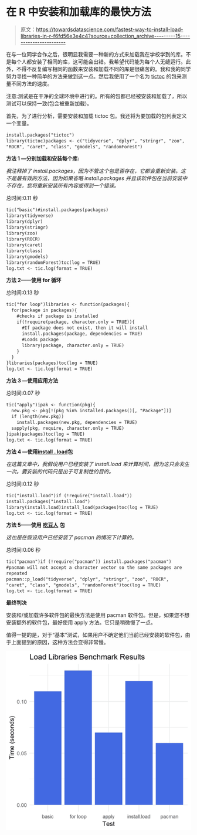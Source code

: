 # 在 R 中安装和加载库的最快方法

> 原文：<https://towardsdatascience.com/fastest-way-to-install-load-libraries-in-r-f6fd56e3e4c4?source=collection_archive---------15----------------------->

在与一位同学合作之后，很明显我需要一种新的方式来加载我在学校学到的库。不是每个人都安装了相同的库，这可能会出错。我希望代码能为每个人无缝运行。此外，不得不反复编写相同的函数来安装和加载不同的库是很痛苦的。我和我的同学努力寻找一种简单的方法来做到这一点。然后我使用了一个名为 [tictoc](https://cran.r-project.org/web/packages/tictoc/index.html) 的包来测量不同方法的速度。

注意:测试是在干净的全球环境中进行的。所有的包都已经被安装和加载了，所以测试可以保持一致(包会被重新加载)。

首先，为了进行分析，需要安装和加载 tictoc 包。我还将为要加载的包列表定义一个变量。

```
install.packages("tictoc")
library(tictoc)packages <- c("tidyverse", "dplyr", "stringr", "zoo", "ROCR", "caret", "class", "gmodels", "randomForest")
```

**方法 1 —分别加载和安装每个库:**

*我注释掉了 install.packages，因为不管这个包是否存在，它都会重新安装。这不是最有效的方法，因为如果省略 install.packages 并且该软件包在当前安装中不存在，您将重新安装所有内容或得到一个错误。*

总时间:0.11 秒

```
tic("basic")#install.packages(packages)
library(tidyverse)
library(dplyr)
library(stringr)
library(zoo)
library(ROCR)
library(caret)
library(class)
library(gmodels)
library(randomForest)toc(log = TRUE)
log.txt <- tic.log(format = TRUE)
```

**方法 2——使用 for 循环**

总时间:0.13 秒

```
tic("for loop")libraries <- function(packages){
  for(package in packages){
    #checks if package is installed
    if(!require(package, character.only = TRUE)){
      #If package does not exist, then it will install
      install.packages(package, dependencies = TRUE)
      #Loads package
      library(package, character.only = TRUE)
    }
  }
}libraries(packages)toc(log = TRUE)
log.txt <- tic.log(format = TRUE)
```

**方法 3 —使用应用方法**

总时间:0.07 秒

```
tic("apply")ipak <- function(pkg){
  new.pkg <- pkg[!(pkg %in% installed.packages()[, "Package"])]
  if (length(new.pkg))
    install.packages(new.pkg, dependencies = TRUE)
  sapply(pkg, require, character.only = TRUE)
}ipak(packages)toc(log = TRUE)
log.txt <- tic.log(format = TRUE)
```

**方法 4 —使用**[**install . load**](https://cran.r-project.org/web/packages/install.load/README.html)**包**

*在这篇文章中，我假设用户已经安装了 install.load 来计算时间，因为这只会发生一次。要安装的代码只是出于可复制性的目的。*

总时间:0.12 秒

```
tic("install.load")if (!require("install.load")) install.packages("install.load")
library(install.load)install_load(packages)toc(log = TRUE)
log.txt <- tic.log(format = TRUE)
```

**方法 5——使用** [**吃豆人**](https://cran.r-project.org/web/packages/pacman/index.html) **包**

*这也是在假设用户已经安装了 pacman 的情况下计算的。*

总时间:0.06 秒

```
tic("pacman")if (!require("pacman")) install.packages("pacman")
#pacman will not accept a character vector so the same packages are repeated
pacman::p_load("tidyverse", "dplyr", "stringr", "zoo", "ROCR", "caret", "class", "gmodels", "randomForest")toc(log = TRUE)
log.txt <- tic.log(format = TRUE)
```

**最终判决**

安装和/或加载许多软件包的最快方法是使用 pacman 软件包。但是，如果您不想安装额外的软件包，最好使用 apply 方法。它只是稍微慢了一点。

值得一提的是，对于“基本”测试，如果用户不确定他们当前已经安装的软件包，由于上面提到的原因，这种方法会变得非常慢。

![](img/3c92efb4c28a2a31dd0c5543e0d33352.png)